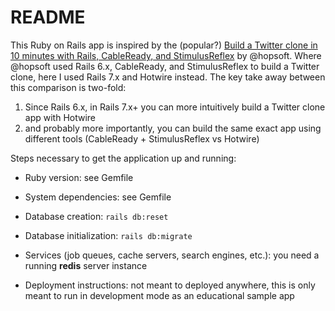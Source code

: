 # README

This Ruby on Rails app is inspired by the (popular?) [Build a Twitter clone in 10 minutes with Rails, CableReady, and StimulusReflex](https://youtu.be/F5hA79vKE_E) by @hopsoft. Where @hopsoft used Rails 6.x, CableReady, and StimulusReflex to build a  Twitter clone, here I used Rails 7.x and Hotwire instead. The key take away between this comparison is two-fold:
1. Since Rails 6.x, in Rails 7.x+ you can more intuitively build a Twitter clone app with Hotwire
2. and probably more importantly, you can build the same exact app using different tools (CableReady + StimulusReflex vs Hotwire)

Steps necessary to get the application up and running:

* Ruby version: see Gemfile

* System dependencies: see Gemfile

* Database creation: `rails db:reset`

* Database initialization: `rails db:migrate`

* Services (job queues, cache servers, search engines, etc.): you need a running **redis** server instance

* Deployment instructions: not meant to deployed anywhere, this is only meant to run in development mode as an educational sample app
